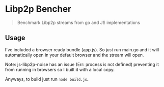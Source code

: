 # Libp2p Bencher

> Benchmark Libp2p streams from go and JS implementations

## Usage

I've included a browser ready bundle (app.js). So just run main.go and it will automatically open in your default browser and the stream will open.

Note: js-libp2p-noise has an issue (Err: process is not defined) preventing it from running in browsers so I built it with a local copy.

Anyways, to build just run `node build.js`.

